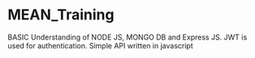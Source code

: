 # MEAN_Training
BASIC Understanding of NODE JS, MONGO DB and Express JS. JWT is used for authentication. 
Simple API written in javascript
